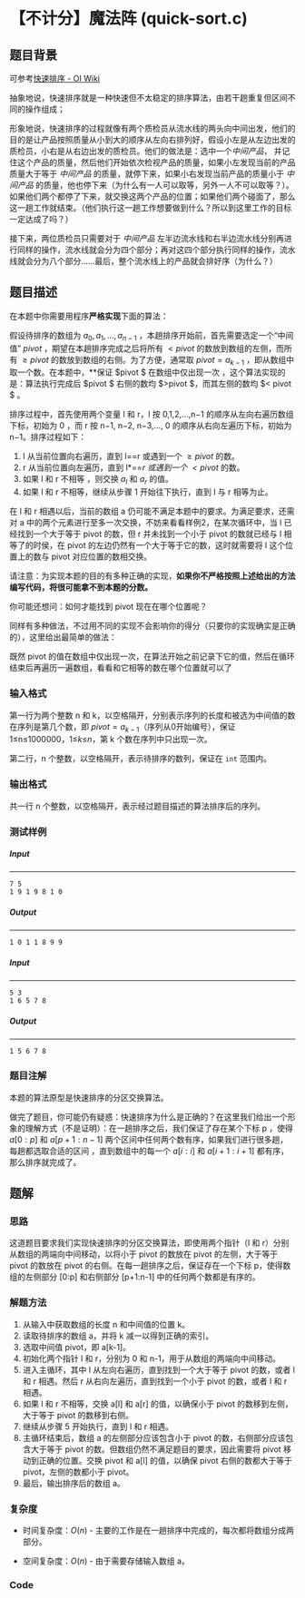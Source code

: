 # 【不计分】魔法阵 (quick-sort.c)

## 题目背景

可参考[快速排序 - OI Wiki](https://oi-wiki.org/basic/quick-sort/)

抽象地说，快速排序就是一种快速但不太稳定的排序算法，由若干趟重复但区间不同的操作组成；

形象地说，快速排序的过程就像有两个质检员从流水线的两头向中间出发，他们的目的是让产品按照质量从小到大的顺序从左向右排列好，假设小左是从左边出发的质检员，小右是从右边出发的质检员。他们的做法是：选中一个*中间产品*， 并记住这个产品的质量，然后他们开始依次检视产品的质量，如果小左发现当前的产品质量大于等于 *中间产品* 的质量，就停下来，如果小右发现当前产品的质量小于 *中间产品* 的质量，他也停下来（为什么有一人可以取等，另外一人不可以取等？）。如果他们两个都停了下来，就交换这两个产品的位置；如果他们两个碰面了，那么这一趟工作就结束。（他们执行这一趟工作想要做到什么？所以到这里工作的目标一定达成了吗？）

接下来，两位质检员只需要对于 *中间产品* 左半边流水线和右半边流水线分别再进行同样的操作，流水线就会分为四个部分；再对这四个部分执行同样的操作，流水线就会分为八个部分……最后，整个流水线上的产品就会排好序（为什么？）

## 题目描述

在本题中你需要用程序**严格实现**下面的算法：

假设待排序的数组为 $a_0, a_1,…, a_{n-1}$ ，本趟排序开始前，首先需要选定一个“中间值” $pivot$ ，期望在本趟排序完成之后将所有 $< pivot$ 的数放到数组的左侧，而所有 $≥pivot$ 的数放到数组的右侧。为了方便，通常取 $pivot = a_{k-1}$ ，即从数组中取一个数。在本题中，**保证 $pivot $ 在数组中仅出现一次 ，这个算法实现的是：算法执行完成后 $pivot $ 右侧的数均 $>pivot $，而其左侧的数均 $< pivot $ 。

排序过程中，首先使用两个变量 l 和 r，l 按 0,1,2,…,n−1 的顺序从左向右遍历数组下标，初始为 0 ，而 r 按 n−1, n−2, n−3,…, 0 的顺序从右向左遍历下标，初始为 n−1。排序过程如下：

1. l 从当前位置向右遍历，直到 l==r 或遇到一个 $\geq pivot$ 的数。
2. r 从当前位置向左遍历，直到 l*==*r 或遇到一个 $<pivot$* 的数。
3. 如果 l 和 r 不相等 ，则交换 $a_l$ 和 $a_r$ 的值。
4. 如果 l 和 r 不相等，继续从步骤 1 开始往下执行，直到  l 与 r  相等为止。

在 l 和 r 相遇以后，当前的数组 a 仍可能不满足本题中的要求。为满足要求，还需对 a 中的两个元素进行至多一次交换，不妨来看看样例2，在某次循环中，当 l 已经找到一个大于等于 pivot 的数，但 r 并未找到一个小于 pivot 的数就已经与 l 相等了的时侯，在 pivot 的左边仍然有一个大于等于它的数，这时就需要将 l 这个位置上的数与 pivot 对应位置的数相交换。

请注意：为实现本题的目的有多种正确的实现，**如果你不严格按照上述给出的方法编写代码，将很可能拿不到本题的分数。**

你可能还想问：如何才能找到 pivot 现在在哪个位置呢？

同样有多种做法，不过用不同的实现不会影响你的得分（只要你的实现确实是正确的），这里给出最简单的做法：

既然 pivot 的值在数组中仅出现一次，在算法开始之前记录下它的值，然后在循环结束后再遍历一遍数组，看看和它相等的数在哪个位置就可以了

### 输入格式

第一行为两个整数 n 和 k，以空格隔开，分别表示序列的长度和被选为中间值的数在序列是第几个数，即 $pivot = a_{k-1}$（序列从0开始编号），保证 1≤n≤1000000，1≤*k*≤*n*，第 k 个数在序列中只出现一次。

第二行，n 个整数，以空格隔开，表示待排序的数列，保证在 `int` 范围内。

### 输出格式

共一行 n 个整数，以空格隔开，表示经过题目描述的算法排序后的序列。

### 测试样例

##### Input

------

```
7 5
1 9 1 9 8 1 0
```

##### Output

------

```
1 0 1 1 8 9 9
```

##### Input

------

```
5 3
1 6 5 7 8
```

##### Output

------

```
1 5 6 7 8
```

### 题目注解

本题的算法原型是快速排序的分区交换算法。

做完了题目，你可能仍有疑惑：快速排序为什么是正确的？在这里我们给出一个形象的理解方式（不是证明）：在一趟排序之后，我们保证了存在某个下标 p ，使得 $a[0:p]$ 和 $a[p+1:n−1]$ 两个区间中任何两个数有序，如果我们进行很多趟，每趟都选取合适的区间 ，直到数组中的每一个 $a[i:i]$ 和 $a[i+1:i+1]$ 都有序，那么排序就完成了。



## 题解

### 思路

这道题目要求我们实现快速排序的分区交换算法，即使用两个指针（l 和 r）分别从数组的两端向中间移动，以将小于 pivot 的数放在 pivot 的左侧，大于等于 pivot 的数放在 pivot 的右侧。在每一趟排序之后，保证存在一个下标 p，使得数组的左侧部分 [0:p] 和右侧部分 [p+1:n-1] 中的任何两个数都是有序的。

### 解题方法

1. 从输入中获取数组的长度 n 和中间值的位置 k。
2. 读取待排序的数组 a，并将 k 减一以得到正确的索引。
3. 选取中间值 pivot，即 a[k-1]。
4. 初始化两个指针 l 和 r，分别为 0 和 n-1，用于从数组的两端向中间移动。
5. 进入主循环，其中 l 从左向右遍历，直到找到一个大于等于 pivot 的数，或者 l 和 r 相遇。然后 r 从右向左遍历，直到找到一个小于 pivot 的数，或者 l 和 r 相遇。
6. 如果 l 和 r 不相等，交换 a[l] 和 a[r] 的值，以确保小于 pivot 的数移到左侧，大于等于 pivot 的数移到右侧。
7. 继续从步骤 5 开始执行，直到 l 和 r 相遇。
8. 主循环结束后，数组 a 的左侧部分应该包含小于 pivot 的数，右侧部分应该包含大于等于 pivot 的数。但数组仍然不满足题目的要求，因此需要将 pivot 移动到正确的位置。交换 pivot 和 a[l] 的值，以确保 pivot 右侧的数都大于等于 pivot，左侧的数都小于 pivot。
9. 最后，输出排序后的数组 a。

### 复杂度

- 时间复杂度：$O(n)$ - 主要的工作是在一趟排序中完成的，每次都将数组分成两部分。

- 空间复杂度：$O(n)$ - 由于需要存储输入数组 a。

### Code

```c

```

